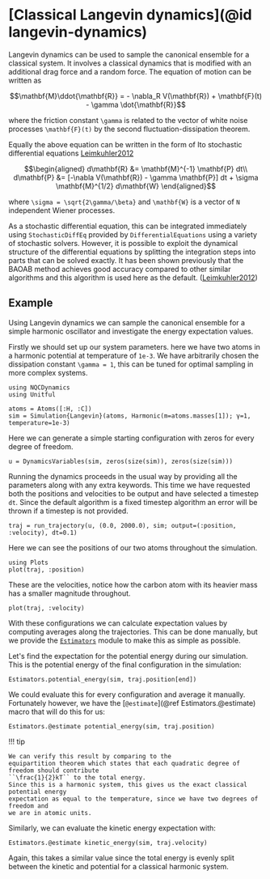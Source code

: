 # [Classical Langevin dynamics](@id langevin-dynamics)

Langevin dynamics can be used to sample the canonical ensemble for a classical system.
It involves a classical dynamics that is modified with an additional drag force
and a random force.
The equation of motion can be written as
```math
\mathbf{M}\ddot{\mathbf{R}} = - \nabla_R V(\mathbf{R}) + \mathbf{F}(t) - \gamma \dot{\mathbf{R}}
```
where the friction constant ``\gamma`` is related to the vector of white noise processes
``\mathbf{F}(t)`` by the second fluctuation-dissipation theorem.

Equally the above equation can be written in the form of Ito stochastic differential
equations [Leimkuhler2012](@cite)
```math
\begin{aligned}
d\mathbf{R} &= \mathbf{M}^{-1} \mathbf{P} dt\\
d\mathbf{P} &= [-\nabla V(\mathbf{R}) - \gamma \mathbf{P}] dt
+ \sigma \mathbf{M}^{1/2} d\mathbf{W}
\end{aligned}
```
where ``\sigma = \sqrt{2\gamma/\beta}`` and ``\mathbf{W}`` is a vector of ``N`` independent
Wiener processes.

As a stochastic differential equation, this can be integrated immediately using
`StochasticDiffEq` provided by `DifferentialEquations` using a variety of stochastic
solvers.
However, it is possible to exploit the dynamical structure of the differential equations
by splitting the integration steps into parts that can be solved exactly.
It has been shown previously that the BAOAB method achieves good accuracy compared to other
similar algorithms and this algorithm is used here as the default. ([Leimkuhler2012](@cite))

## Example

Using Langevin dynamics we can sample the canonical ensemble for a simple harmonic
oscillator and investigate the energy expectation values.

Firstly we should set up our system parameters. here we have two atoms in a harmonic
potential at temperature of `1e-3`. We have arbitrarily chosen the dissipation constant
``\gamma = 1``, this can be tuned for optimal sampling in more complex systems. 
```@example langevin
using NQCDynamics
using Unitful

atoms = Atoms([:H, :C])
sim = Simulation{Langevin}(atoms, Harmonic(m=atoms.masses[1]); γ=1, temperature=1e-3)
```

Here we can generate a simple starting configuration with zeros for every degree of freedom.
```@example langevin
u = DynamicsVariables(sim, zeros(size(sim)), zeros(size(sim)))
```

Running the dynamics proceeds in the usual way by providing all the parameters along with
any extra keywords. This time we have requested both the positions and velocities to be
output and have selected a timestep `dt`.
Since the default algorithm is a fixed timestep algorithm an error will be thrown if a
timestep is not provided.
```@example langevin
traj = run_trajectory(u, (0.0, 2000.0), sim; output=(:position, :velocity), dt=0.1)
```

Here we can see the positions of our two atoms throughout the simulation.
```@example langevin
using Plots
plot(traj, :position)
```

These are the velocities, notice how the carbon atom with its heavier mass has a smaller
magnitude throughout.
```@example langevin
plot(traj, :velocity)
```

With these configurations we can calculate expectation values by computing averages along
the trajectories.
This can be done manually, but we provide the [`Estimators`](@ref) module to make this
as simple as possible.

Let's find the expectation for the potential energy during our simulation.
This is the potential energy of the final configuration in the simulation:
```@repl langevin
Estimators.potential_energy(sim, traj.position[end])
```
We could evaluate this for every configuration and average it manually.
Fortunately however, we have the [`@estimate`](@ref Estimators.@estimate) macro that
will do this for us:
```@repl langevin
Estimators.@estimate potential_energy(sim, traj.position)
```

!!! tip

    We can verify this result by comparing to the
    equipartition theorem which states that each quadratic degree of freedom should contribute
    ``\frac{1}{2}kT`` to the total energy.
    Since this is a harmonic system, this gives us the exact classical potential energy
    expectation as equal to the temperature, since we have two degrees of freedom and
    we are in atomic units.

Similarly, we can evaluate the kinetic energy expectation with:
```@repl langevin
Estimators.@estimate kinetic_energy(sim, traj.velocity)
```
Again, this takes a similar value since the total energy is evenly split between the kinetic
and potential for a classical harmonic system.
